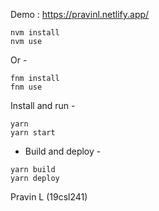 
Demo : https://pravinl.netlify.app/
```shell
nvm install
nvm use
```

Or -

```shell
fnm install
fnm use
```

Install and run -

```shell
yarn
yarn start
```


- Build and deploy -

```shell
yarn build
yarn deploy
```

Pravin L (19csl241)
